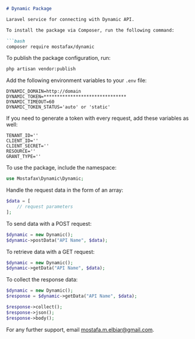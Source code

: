 

```markdown
# Dynamic Package

Laravel service for connecting with Dynamic API.

To install the package via Composer, run the following command:

```bash
composer require mostafax/dynamic
```

To publish the package configuration, run:

```bash
php artisan vendor:publish
```

Add the following environment variables to your `.env` file:

```env
DYNAMIC_DOMAIN=http://domain
DYNAMIC_TOKEN=*******************************
DYNAMIC_TIMEOUT=60
DYNAMIC_TOKEN_STATUS='auto' or 'static'
```

If you need to generate a token with every request, add these variables as well:

```env
TENANT_ID=''
CLIENT_ID=''
CLIENT_SECRET=''
RESOURCE=''
GRANT_TYPE=''
```

To use the package, include the namespace:

```php
use Mostafax\Dynamic\Dynamic;
```

Handle the request data in the form of an array:

```php
$data = [
    // request parameters
];
```

To send data with a POST request:

```php
$dynamic = new Dynamic();
$dynamic->postData("API Name", $data);
```

To retrieve data with a GET request:

```php
$dynamic = new Dynamic();
$dynamic->getData("API Name", $data);
```

To collect the response data:

```php
$dynamic = new Dynamic();
$response = $dynamic->getData("API Name", $data);

$response->collect();
$response->json();
$response->body();
```

For any further support, email [mostafa.m.elbiar@gmail.com](mailto:mostafa.m.elbiar@gmail.com).
```
